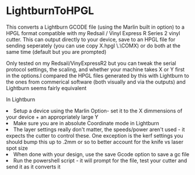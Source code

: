 # LightburnToHPGL

This converts a Lightburn GCODE file (using the Marlin built in option) to a HPGL format compatible with my Redsail / Vinyl Express R Series 2 vinyl cutter.
This can output directly to your device, save to an HPGL file for sending seperately (you can use copy X.hpgl \\.\COMX) or do both at the same time (default but you are prompted)

Only tested on my Redsail/VinyExpressR2 but you can tweak the serial protocol settings, the scaling, and whether your machine takes X or Y first in the options.I compared the HPGL files generated by this with Lightburn to the ones from commerical software (both visually and via the outputs) and Lightburn seems fairly equivalent

In Lightburn
<li>Setup a device using the Marlin Option- set it to the X dimmensions of your device + an appropriately large Y</li>
<li>Make sure you are in absolute Coordinate mode in Lightburn</li>
<li>The layer settings really don't matter, the speeds/power aren't used - it expects the cutter to control these. One exception is the kerf settings you should bump this up to .2mm or so to better account for the knife vs laser spot size</li>
<li>When done with your design, use the save Gcode option to save a gc file</li>
<li>Run the powershell script - it will prompt for the file, test your cutter and send it as it converts it</li>



